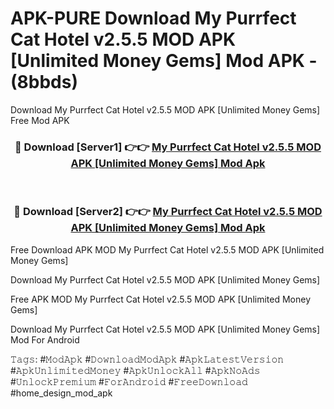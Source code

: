 # APK-PURE Download My Purrfect Cat Hotel v2.5.5 MOD APK [Unlimited Money Gems] Mod APK - (8bbds)
Download My Purrfect Cat Hotel v2.5.5 MOD APK [Unlimited Money Gems] Free Mod APK

<div align="center">
<h3>🔴 Download [Server1] 👉👉 <a href="https://apk-comot.site?title=My_Purrfect_Cat_Hotel_v2.5.5_MOD_APK_[Unlimited_Money_Gems]">My Purrfect Cat Hotel v2.5.5 MOD APK [Unlimited Money Gems] Mod Apk</a></h3><br>

<h3>🔴 Download [Server2] 👉👉 <a href="https://apk-comot.site?title=My_Purrfect_Cat_Hotel_v2.5.5_MOD_APK_[Unlimited_Money_Gems]">My Purrfect Cat Hotel v2.5.5 MOD APK [Unlimited Money Gems] Mod Apk</a></h3>
</div>


Free Download APK MOD My Purrfect Cat Hotel v2.5.5 MOD APK [Unlimited Money Gems]

Download My Purrfect Cat Hotel v2.5.5 MOD APK [Unlimited Money Gems] 

Free APK MOD My Purrfect Cat Hotel v2.5.5 MOD APK [Unlimited Money Gems] 

Download My Purrfect Cat Hotel v2.5.5 MOD APK [Unlimited Money Gems] Mod For Android

𝚃𝚊𝚐𝚜: #𝙼𝚘𝚍𝙰𝚙𝚔 #𝙳𝚘𝚠𝚗𝚕𝚘𝚊𝚍𝙼𝚘𝚍𝙰𝚙𝚔 #𝙰𝚙𝚔𝙻𝚊𝚝𝚎𝚜𝚝𝚅𝚎𝚛𝚜𝚒𝚘𝚗 #𝙰𝚙𝚔𝚄𝚗𝚕𝚒𝚖𝚒𝚝𝚎𝚍𝙼𝚘𝚗𝚎𝚢 #𝙰𝚙𝚔𝚄𝚗𝚕𝚘𝚌𝚔𝙰𝚕𝚕 #𝙰𝚙𝚔𝙽𝚘𝙰𝚍𝚜 #𝚄𝚗𝚕𝚘𝚌𝚔𝙿𝚛𝚎𝚖𝚒𝚞𝚖 #𝙵𝚘𝚛𝙰𝚗𝚍𝚛𝚘𝚒𝚍 #𝙵𝚛𝚎𝚎𝙳𝚘𝚠𝚗𝚕𝚘𝚊𝚍 #home_design_mod_apk